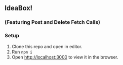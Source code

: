 ## IdeaBox!
### (Featuring Post and Delete Fetch Calls)

### Setup
1. Clone this repo and open in editor.
1. Run `npm i`
1. Open [http://localhost:3000](http://localhost:3000) to view it in the browser.

